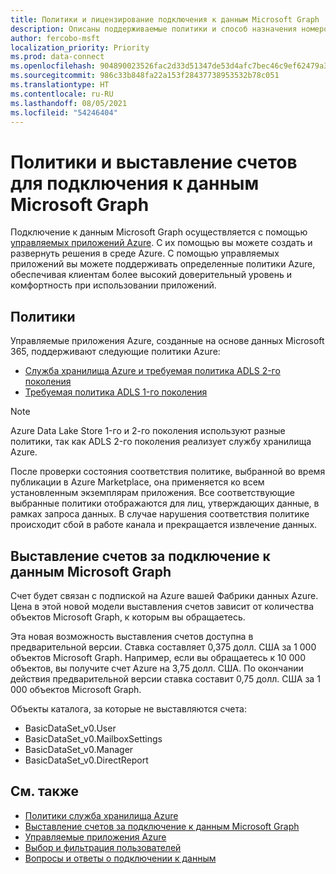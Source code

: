 ```yaml
---
title: Политики и лицензирование подключения к данным Microsoft Graph
description: Описаны поддерживаемые политики и способ назначения номеров SKU для доступа независимых поставщиков программного обеспечения в организации.
author: fercobo-msft
localization_priority: Priority
ms.prod: data-connect
ms.openlocfilehash: 904890023526fac2d33d51347de53d4afc7bec46c9ef62479a32ebe9874561ab
ms.sourcegitcommit: 986c33b848fa22a153f28437738953532b78c051
ms.translationtype: HT
ms.contentlocale: ru-RU
ms.lasthandoff: 08/05/2021
ms.locfileid: "54246404"
---
```

# <a name="microsoft-graph-data-connect-policies-and-billing"></a>Политики и выставление счетов для подключения к данным Microsoft Graph

Подключение к данным Microsoft Graph осуществляется с помощью [управляемых приложений Azure](/azure/managed-applications/overview). С их помощью вы можете создать и развернуть решения в среде Azure. С помощью управляемых приложений вы можете поддерживать определенные политики Azure, обеспечивая клиентам более высокий доверительный уровень и комфортность при использовании приложений.

## <a name="policies"></a>Политики

Управляемые приложения Azure, созданные на основе данных Microsoft 365, поддерживают следующие политики Azure:

- [Служба хранилища Azure и требуемая политика ADLS 2-го поколения](/azure/storage/common/policy-reference)
- [Требуемая политика ADLS 1-го поколения](/azure/data-lake-store/policy-reference)

> [!NOTE]
> Azure Data Lake Store 1-го и 2-го поколения используют разные политики, так как ADLS 2-го поколения реализует службу хранилища Azure.

После проверки состояния соответствия политике, выбранной во время публикации в Azure Marketplace, она применяется ко всем установленным экземплярам приложения. Все соответствующие выбранные политики отображаются для лиц, утверждающих данные, в рамках запроса данных. В случае нарушения соответствия политике происходит сбой в работе канала и прекращается извлечение данных.

## <a name="billing-for-microsoft-graph-data-connect"></a>Выставление счетов за подключение к данным Microsoft Graph

Счет будет связан с подпиской на Azure вашей Фабрики данных Azure. Цена в этой новой модели выставления счетов зависит от количества объектов Microsoft Graph, к которым вы обращаетесь.

Эта новая возможность выставления счетов доступна в предварительной версии. Ставка составляет 0,375 долл. США за 1 000 объектов Microsoft Graph. Например, если вы обращаетесь к 10 000 объектов, вы получите счет Azure на 3,75 долл. США. По окончании действия предварительной версии ставка составит 0,75 долл. США за 1 000 объектов Microsoft Graph.

Объекты каталога, за которые не выставляются счета:

- BasicDataSet_v0.User
- BasicDataSet_v0.MailboxSettings
- BasicDataSet_v0.Manager
- BasicDataSet_v0.DirectReport

## <a name="see-also"></a>См. также

- [Политики служба хранилища Azure](/azure/storage/common/policy-reference)
- [Выставление счетов за подключение к данным Microsoft Graph](https://azure.microsoft.com/pricing/details/graph-data-connect/)
- [Управляемые приложения Azure](/azure/managed-applications/overview)
- [Выбор и фильтрация пользователей](data-connect-filtering.md)
- [Вопросы и ответы о подключении к данным](data-connect-faq.md)
